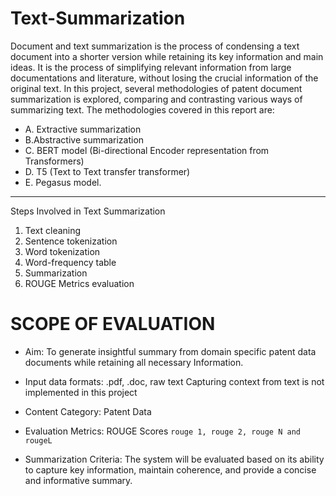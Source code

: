 # Text-Summarization
Document and text summarization is the process of condensing a text document into a shorter version while retaining its key information and main ideas. It is the process of simplifying relevant information from large documentations and literature, without losing the crucial information of the original text. In this project, several methodologies of patent document summarization is explored, comparing and contrasting various ways of summarizing text. The methodologies covered in this report are:

- A. Extractive summarization
- B.Abstractive summarization
- C. BERT model  (Bi-directional Encoder representation from Transformers)
- D. T5 (Text to Text transfer transformer)
- E. Pegasus model. 

---

Steps Involved in Text Summarization

1. Text cleaning
2. Sentence tokenization
3. Word tokenization
3. Word-frequency table
4. Summarization
5. ROUGE Metrics evaluation


# SCOPE OF EVALUATION

-  Aim: To generate insightful summary from domain specific patent data documents while retaining all necessary Information.

-  Input data formats: .pdf, .doc, raw text
Capturing context from text is not implemented in this project

-  Content Category: Patent Data

-  Evaluation Metrics: ROUGE Scores
`rouge 1, rouge 2, rouge N and rougeL`

-  Summarization Criteria: The system will be evaluated based on its ability to capture key information, maintain coherence, and provide a concise and informative summary. 
